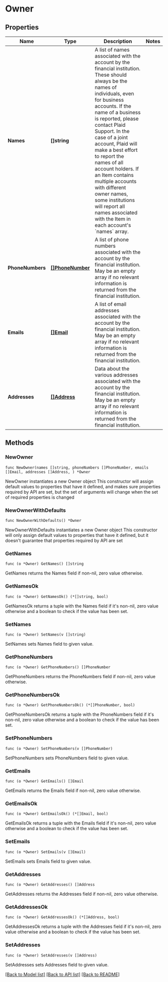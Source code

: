 # Owner

## Properties

Name | Type | Description | Notes
------------ | ------------- | ------------- | -------------
**Names** | **[]string** | A list of names associated with the account by the financial institution. These should always be the names of individuals, even for business accounts. If the name of a business is reported, please contact Plaid Support. In the case of a joint account, Plaid will make a best effort to report the names of all account holders.  If an Item contains multiple accounts with different owner names, some institutions will report all names associated with the Item in each account&#39;s &#x60;names&#x60; array. | 
**PhoneNumbers** | [**[]PhoneNumber**](PhoneNumber.md) | A list of phone numbers associated with the account by the financial institution. May be an empty array if no relevant information is returned from the financial institution. | 
**Emails** | [**[]Email**](Email.md) | A list of email addresses associated with the account by the financial institution. May be an empty array if no relevant information is returned from the financial institution. | 
**Addresses** | [**[]Address**](Address.md) | Data about the various addresses associated with the account by the financial institution. May be an empty array if no relevant information is returned from the financial institution. | 

## Methods

### NewOwner

`func NewOwner(names []string, phoneNumbers []PhoneNumber, emails []Email, addresses []Address, ) *Owner`

NewOwner instantiates a new Owner object
This constructor will assign default values to properties that have it defined,
and makes sure properties required by API are set, but the set of arguments
will change when the set of required properties is changed

### NewOwnerWithDefaults

`func NewOwnerWithDefaults() *Owner`

NewOwnerWithDefaults instantiates a new Owner object
This constructor will only assign default values to properties that have it defined,
but it doesn't guarantee that properties required by API are set

### GetNames

`func (o *Owner) GetNames() []string`

GetNames returns the Names field if non-nil, zero value otherwise.

### GetNamesOk

`func (o *Owner) GetNamesOk() (*[]string, bool)`

GetNamesOk returns a tuple with the Names field if it's non-nil, zero value otherwise
and a boolean to check if the value has been set.

### SetNames

`func (o *Owner) SetNames(v []string)`

SetNames sets Names field to given value.


### GetPhoneNumbers

`func (o *Owner) GetPhoneNumbers() []PhoneNumber`

GetPhoneNumbers returns the PhoneNumbers field if non-nil, zero value otherwise.

### GetPhoneNumbersOk

`func (o *Owner) GetPhoneNumbersOk() (*[]PhoneNumber, bool)`

GetPhoneNumbersOk returns a tuple with the PhoneNumbers field if it's non-nil, zero value otherwise
and a boolean to check if the value has been set.

### SetPhoneNumbers

`func (o *Owner) SetPhoneNumbers(v []PhoneNumber)`

SetPhoneNumbers sets PhoneNumbers field to given value.


### GetEmails

`func (o *Owner) GetEmails() []Email`

GetEmails returns the Emails field if non-nil, zero value otherwise.

### GetEmailsOk

`func (o *Owner) GetEmailsOk() (*[]Email, bool)`

GetEmailsOk returns a tuple with the Emails field if it's non-nil, zero value otherwise
and a boolean to check if the value has been set.

### SetEmails

`func (o *Owner) SetEmails(v []Email)`

SetEmails sets Emails field to given value.


### GetAddresses

`func (o *Owner) GetAddresses() []Address`

GetAddresses returns the Addresses field if non-nil, zero value otherwise.

### GetAddressesOk

`func (o *Owner) GetAddressesOk() (*[]Address, bool)`

GetAddressesOk returns a tuple with the Addresses field if it's non-nil, zero value otherwise
and a boolean to check if the value has been set.

### SetAddresses

`func (o *Owner) SetAddresses(v []Address)`

SetAddresses sets Addresses field to given value.



[[Back to Model list]](../README.md#documentation-for-models) [[Back to API list]](../README.md#documentation-for-api-endpoints) [[Back to README]](../README.md)


